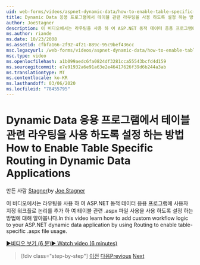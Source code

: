 ```yaml
---
uid: web-forms/videos/aspnet-dynamic-data/how-to-enable-table-specific-routing-in-dynamic-data-applications
title: Dynamic Data 응용 프로그램에서 테이블 관련 라우팅을 사용 하도록 설정 하는 방법 | Microsoft Docs
author: JoeStagner
description: 이 비디오에서는 라우팅을 사용 하 여 ASP.NET 동적 데이터 응용 프로그램에 사용자 지정 워크플로 논리를 추가 하 여 테이블 관련 .aspx 파일 사용을 사용 하도록 설정 하는 방법에 대해 알아봅니다.
ms.author: riande
ms.date: 10/23/2008
ms.assetid: cfbfa166-2f92-4f21-889c-95c9bef436cc
msc.legacyurl: /web-forms/videos/aspnet-dynamic-data/how-to-enable-table-specific-routing-in-dynamic-data-applications
msc.type: video
ms.openlocfilehash: a1b099aedc6fa0824df3281cca55543bcfd4d159
ms.sourcegitcommit: e7e91932a6e91a63e2e46417626f39d6b244a3ab
ms.translationtype: MT
ms.contentlocale: ko-KR
ms.lasthandoff: 03/06/2020
ms.locfileid: "78455795"
---
```

# <a name="how-to-enable-table-specific-routing-in-dynamic-data-applications"></a><span data-ttu-id="fbcc6-103">Dynamic Data 응용 프로그램에서 테이블 관련 라우팅을 사용 하도록 설정 하는 방법</span><span class="sxs-lookup"><span data-stu-id="fbcc6-103">How to Enable Table Specific Routing in Dynamic Data Applications</span></span>

<span data-ttu-id="fbcc6-104">만든 사람 [Stagner](https://github.com/JoeStagner)</span><span class="sxs-lookup"><span data-stu-id="fbcc6-104">by [Joe Stagner](https://github.com/JoeStagner)</span></span>

<span data-ttu-id="fbcc6-105">이 비디오에서는 라우팅을 사용 하 여 ASP.NET 동적 데이터 응용 프로그램에 사용자 지정 워크플로 논리를 추가 하 여 테이블 관련 .aspx 파일 사용을 사용 하도록 설정 하는 방법에 대해 알아봅니다.</span><span class="sxs-lookup"><span data-stu-id="fbcc6-105">In this video learn how to add custom workflow logic to your ASP.NET dynamic data application by using Routing to enable table-specific .aspx file usage.</span></span>

[<span data-ttu-id="fbcc6-106">&#9654;비디오 보기 (6 분)</span><span class="sxs-lookup"><span data-stu-id="fbcc6-106">&#9654; Watch video (6 minutes)</span></span>](https://channel9.msdn.com/Blogs/ASP-NET-Site-Videos/how-to-enable-table-specific-routing-in-dynamic-data-applications)

> [!div class="step-by-step"]
> <span data-ttu-id="fbcc6-107">[이전](enable-in-line-editing-in-aspnet-dynamic-data-applications.md)
> [다음](how-to-use-attribute-validation-in-aspnet-dynamic-data-applications.md)</span><span class="sxs-lookup"><span data-stu-id="fbcc6-107">[Previous](enable-in-line-editing-in-aspnet-dynamic-data-applications.md)
[Next](how-to-use-attribute-validation-in-aspnet-dynamic-data-applications.md)</span></span>
